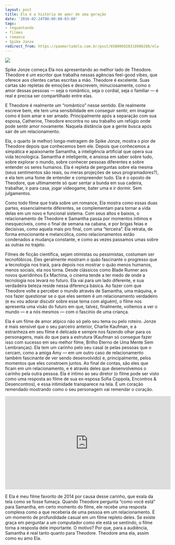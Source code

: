 ```yaml
---
layout: post
title: Ela é a história de amor de uma geração
date: '2016-02-24T00:00:00-03:00'
tags:
- requentando
- filmes
- romance
- Spike Jonze
redirect_from: https://paomortadela.com.br/post/658006928318988288/ela-%C3%A9-a-hist%C3%B3ria-de-amor-de-uma-gera%C3%A7%C3%A3o
---
```

![](https://64.media.tumblr.com/8fdb1bc08f10e9a1de3320ba2e0867b3/aac2bd20487d5966-d4/s540x810/4c469b0b864f51a4004a2ae8c4a710fe298b0a6a.jpg)

Spike Jonze começa Ela nos apresentando ao melhor lado de Theodore. Theodore é um escritor que trabalha nessas agências feel-good vibes, que oferece aos clientes cartas escritas a mão. Theodore é excelente. Suas cartas são repletas de emoções e descrevem, minuciosamente, como o amor dessas pessoas — seja o romântico, seja o cordial, seja o familiar — é real e precisa ser compartilhado entre elas.

E Theodore é realmente um “romântico” nesse sentido. Ele realmente escreve bem, ele tem uma sensibilidade em conseguir sentir, em imaginar como é bom amar e ser amado. Principalmente após a separação com sua esposa, Catherine, Theodore encontra no seu trabalho um refúgio onde pode sentir amor novamente. Naquela distância que a gente busca após sair de um relacionamento.

Ela, o quarto (e melhor) longa-metragem de Spike Jonze, mostra o pior de Theodore depois que conhecemos bem ele. Depois que conhecemos a simpática e apaixonante Samantha, a inteligência artificial que opera sua vida tecnológica. Samantha é inteligente, e ansiosa em saber sobre tudo, sobre explorar o mundo, sobre conhecer pessoas diferentes e sobre entender os seres humanos. Ela é repleta de perguntas sobre ela mesma (seus sentimentos são reais, ou meras projeções de seus programadores?), e ela tem uma fome de entender e compreender tudo. Ela é o oposto de Theodore, que ultimamente só quer sentar a bunda em sua cadeira, trabalhar, ir para casa, jogar videogame, bater uma e ir dormir. Sem julgamentos.

Como todo filme que trata sobre um romance, Ela mostra como essas duas partes, essencialmente diferentes, se complementam para tornar a vida delas em um novo e funcional sistema. Com seus altos e baixos, o relacionamento de Theodore e Samantha passa por momentos íntimos e inesquecíveis, como o final de semana na cabana, e por brigas feias e decisivas, como aquela mais pro final, com uma “terceira”. Ela retrata, de forma emocionante e melancólica, como relacionamentos estão condenados a mudança constante, e como as vezes passamos umas sobre as outras no trajeto.

Filmes de ficção científica, sejam otimistas ou pessimistas, costumam ser tecnofóbicos. Eles geralmente mostram o quão fascinante o progresso que a tecnologia nos trará, para depois nos mostrar o quão menos humanos, menos sociais, ela nos torna. Desde clássicos como Blade Runner aos novos queridinhos Ex Machina, o cinema tende a ter medo de onde a tecnologia nos levará no futuro. Ela vai para um lado diferente, e sua verdadeira beleza reside nessa diferença básica. Ao fazer com que Theodore volte a perceber o mundo através de Samantha, uma máquina, e nos fazer questionar se o que eles sentem é um relacionamento verdadeiro (e eu vou adorar discutir sobre esse tema com alguém), o filme nos apresenta uma visão do futuro em que, talvez, finalmente, voltemos a ver o mundo — e a nós mesmos — com o fascínio de uma criança.

Ela é um filme de amor atípico não só pelo seu tema ou pelo roteiro. Jonze é mais sensível que o seu parceiro anterior, Charlie Kaufman, e a estranheza em seu filme é delicada e sempre nos fazendo olhar para os personagens, mais do que para a estrutura (Kaufman só consegue fazer isso com sucesso em seu melhor filme, Brilho Eterno de Uma Mente Sem Lembranças). Ela tem um carinho pelo seu casal (e pelas pessoas que o cercam, como a amiga Amy — em um outro caso de relacionamento também fascinante de ver sendo desenvolvido) e, principalmente, pelos momentos que eles constroem juntos. Ao final de contas, são eles que ficam em um relacionamento, e é através deles que desenvolvemos o carinho pela outra pessoa. Ela é íntimo ao seu diretor (o filme pode ser visto como uma resposta ao filme de sua ex-esposa Sofia Coppola, Encontros & Desencontros), e essa intimidade transparece na tela. É um coração remendado mostrando como o seu personagem vai remendar o coração.

<iframe width="540" height="303" id="youtube_iframe" src="https://www.youtube.com/embed/TggD91pV6KE?feature=oembed&amp;enablejsapi=1&amp;origin=https://safe.txmblr.com&amp;wmode=opaque" frameborder="0" allow="accelerometer; autoplay; clipboard-write; encrypted-media; gyroscope; picture-in-picture" allowfullscreen=""></iframe>

E Ela é meu filme favorito de 2014 por causa desse carinho, que exala da tela como se fosse fumaça. Quando Theodore pergunta “como você está” para Samantha, em certo momento do filme, ele recebe uma resposta complexa como a que receberia de uma pessoa em um relacionamento. É um momento de profundidade casual em um filme repleto deles. Se existe graça em perguntar a um computador como ele está se sentindo, o filme torna a resposta dele importante. O motivo? Por que, para a audiência, Samantha é real tanto quanto para Theodore. Theodore ama ela, assim como eu amo Ela.

